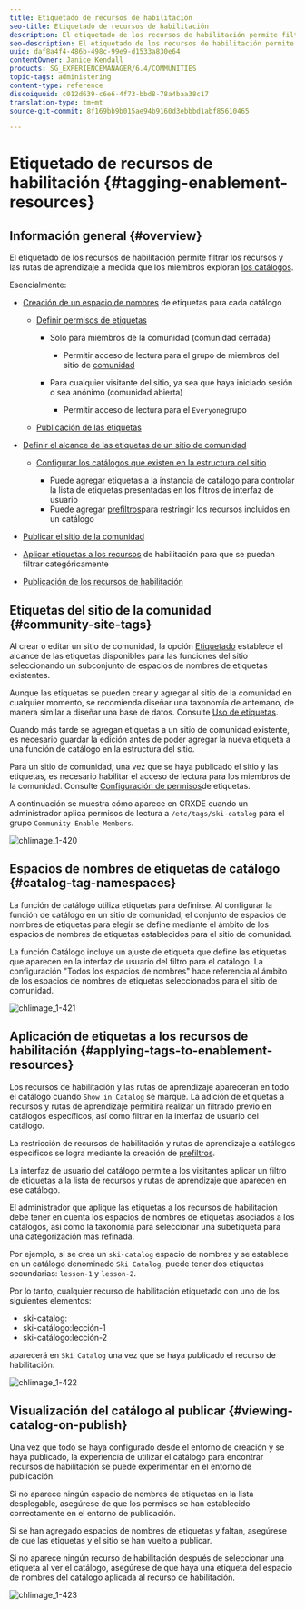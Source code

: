 ```yaml
---
title: Etiquetado de recursos de habilitación
seo-title: Etiquetado de recursos de habilitación
description: El etiquetado de los recursos de habilitación permite filtrar los recursos y las rutas de aprendizaje a medida que los miembros exploran los catálogos
seo-description: El etiquetado de los recursos de habilitación permite filtrar los recursos y las rutas de aprendizaje a medida que los miembros exploran los catálogos
uuid: daf8a4f4-486b-498c-99e9-d1533a830e64
contentOwner: Janice Kendall
products: SG_EXPERIENCEMANAGER/6.4/COMMUNITIES
topic-tags: administering
content-type: reference
discoiquuid: c012d639-c6e6-4f73-bbd8-78a4baa38c17
translation-type: tm+mt
source-git-commit: 8f169bb9b015ae94b9160d3ebbbd1abf85610465

---
```



# Etiquetado de recursos de habilitación {#tagging-enablement-resources}

## Información general {#overview}

El etiquetado de los recursos de habilitación permite filtrar los recursos y las rutas de aprendizaje a medida que los miembros exploran [los catálogos](functions.md#catalog-function).

Esencialmente:

* [Creación de un espacio de nombres](../../help/sites-administering/tags.md#creating-a-namespace) de etiquetas para cada catálogo

   * [Definir permisos de etiquetas](../../help/sites-administering/tags.md#setting-tag-permissions)

      * Solo para miembros de la comunidad (comunidad cerrada)

         * Permitir acceso de lectura para el grupo de miembros del sitio de [comunidad](users.md#publish-group-roles)
      * Para cualquier visitante del sitio, ya sea que haya iniciado sesión o sea anónimo (comunidad abierta)

         * Permitir acceso de lectura para el `Everyone`grupo
   * [Publicación de las etiquetas](../../help/sites-administering/tags.md#publishing-tags)



* [Definir el alcance de las etiquetas de un sitio de comunidad](sites-console.md#tagging)

   * [Configurar los catálogos que existen en la estructura del sitio](functions.md#catalog-function)

      * Puede agregar etiquetas a la instancia de catálogo para controlar la lista de etiquetas presentadas en los filtros de interfaz de usuario
      * Puede agregar [prefiltros](catalog-developer-essentials.md#pre-filters)para restringir los recursos incluidos en un catálogo

* [Publicar el sitio de la comunidad](sites-console.md#publishing-the-site)
* [Aplicar etiquetas a los recursos](resources.md#create-a-resource) de habilitación para que se puedan filtrar categóricamente
* [Publicación de los recursos de habilitación](resources.md#publish)

## Etiquetas del sitio de la comunidad {#community-site-tags}

Al crear o editar un sitio de comunidad, la opción [Etiquetado](sites-console.md#tagging) establece el alcance de las etiquetas disponibles para las funciones del sitio seleccionando un subconjunto de espacios de nombres de etiquetas existentes.

Aunque las etiquetas se pueden crear y agregar al sitio de la comunidad en cualquier momento, se recomienda diseñar una taxonomía de antemano, de manera similar a diseñar una base de datos. Consulte [Uso de etiquetas](../../help/sites-authoring/tags.md).

Cuando más tarde se agregan etiquetas a un sitio de comunidad existente, es necesario guardar la edición antes de poder agregar la nueva etiqueta a una función de catálogo en la estructura del sitio.

Para un sitio de comunidad, una vez que se haya publicado el sitio y las etiquetas, es necesario habilitar el acceso de lectura para los miembros de la comunidad. Consulte [Configuración de permisos](../../help/sites-administering/tags.md#setting-tag-permissions)de etiquetas.

A continuación se muestra cómo aparece en CRXDE cuando un administrador aplica permisos de lectura a `/etc/tags/ski-catalog` para el grupo `Community Enable Members`.

![chlimage_1-420](assets/chlimage_1-420.png)

## Espacios de nombres de etiquetas de catálogo {#catalog-tag-namespaces}

La función de catálogo utiliza etiquetas para definirse. Al configurar la función de catálogo en un sitio de comunidad, el conjunto de espacios de nombres de etiquetas para elegir se define mediante el ámbito de los espacios de nombres de etiquetas establecidos para el sitio de comunidad.

La función Catálogo incluye un ajuste de etiqueta que define las etiquetas que aparecen en la interfaz de usuario del filtro para el catálogo. La configuración &quot;Todos los espacios de nombres&quot; hace referencia al ámbito de los espacios de nombres de etiquetas seleccionados para el sitio de comunidad.

![chlimage_1-421](assets/chlimage_1-421.png)

## Aplicación de etiquetas a los recursos de habilitación {#applying-tags-to-enablement-resources}

Los recursos de habilitación y las rutas de aprendizaje aparecerán en todo el catálogo cuando `Show in Catalog` se marque. La adición de etiquetas a recursos y rutas de aprendizaje permitirá realizar un filtrado previo en catálogos específicos, así como filtrar en la interfaz de usuario del catálogo.

La restricción de recursos de habilitación y rutas de aprendizaje a catálogos específicos se logra mediante la creación de [prefiltros](catalog-developer-essentials.md#pre-filters).

La interfaz de usuario del catálogo permite a los visitantes aplicar un filtro de etiquetas a la lista de recursos y rutas de aprendizaje que aparecen en ese catálogo.

El administrador que aplique las etiquetas a los recursos de habilitación debe tener en cuenta los espacios de nombres de etiquetas asociados a los catálogos, así como la taxonomía para seleccionar una subetiqueta para una categorización más refinada.

Por ejemplo, si se crea un `ski-catalog` espacio de nombres y se establece en un catálogo denominado `Ski Catalog`, puede tener dos etiquetas secundarias: `lesson-1` y `lesson-2`.

Por lo tanto, cualquier recurso de habilitación etiquetado con uno de los siguientes elementos:

* ski-catalog:
* ski-catálogo:lección-1
* ski-catálogo:lección-2

aparecerá en `Ski Catalog` una vez que se haya publicado el recurso de habilitación.

![chlimage_1-422](assets/chlimage_1-422.png)

## Visualización del catálogo al publicar {#viewing-catalog-on-publish}

Una vez que todo se haya configurado desde el entorno de creación y se haya publicado, la experiencia de utilizar el catálogo para encontrar recursos de habilitación se puede experimentar en el entorno de publicación.

Si no aparece ningún espacio de nombres de etiquetas en la lista desplegable, asegúrese de que los permisos se han establecido correctamente en el entorno de publicación.

Si se han agregado espacios de nombres de etiquetas y faltan, asegúrese de que las etiquetas y el sitio se han vuelto a publicar.

Si no aparece ningún recurso de habilitación después de seleccionar una etiqueta al ver el catálogo, asegúrese de que haya una etiqueta del espacio de nombres del catálogo aplicada al recurso de habilitación.

![chlimage_1-423](assets/chlimage_1-423.png)


